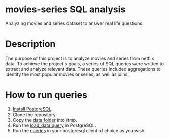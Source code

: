 # movies-series SQL analysis
Analyzing movies and series dataset to answer real life questions.
# Description
The purpose of this project is to analyze movies and series from netflix data.
To achieve the project's goals, a series of SQL queries were written to extract and analyze relevant data. These queries included aggregations to identify the most popular movies or series, as well as joins.
# How to run queries
1. [Install PostgreSQL](https://www.postgresql.org/download/).
2. Clone the repository.
3. Copy the [data folder](data) into /tmp.
4. Run the [load_data query](data/load_data.sql) in PostgreSQL. 
5. Run the [queries](queries) in your postgresql client of choice as you wish.